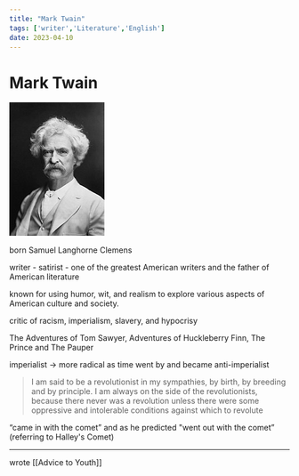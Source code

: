 ```yaml
---
title: "Mark Twain"
tags: ['writer','Literature','English']
date: 2023-04-10
---
```


# Mark Twain 

![Mark Twain Portrait|100](images/marktwain.png)

born Samuel Langhorne Clemens 

writer - satirist - one of the greatest American writers and the father of American literature 

known for using humor, wit, and realism to explore various aspects of American culture and society. 

critic of racism, imperialism, slavery, and hypocrisy

The Adventures of Tom Sawyer, Adventures of Huckleberry Finn, The Prince and The Pauper

imperialist -> more radical as time went by and became anti-imperialist

>I am said to be a revolutionist in my sympathies, by birth, by breeding and by principle. I am always on the side of the revolutionists, because there never was a revolution unless there were some oppressive and intolerable conditions against which to revolute

“came in with the comet” and as he predicted "went out with the comet” (referring to Halley's Comet)

---

wrote [[Advice to Youth]]